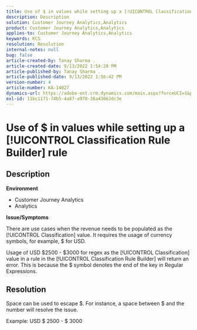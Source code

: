 ```yaml
---
title: Use of $ in values while setting up a [!UICONTROL Classification Rule Builder] rule
description: Description
solution: Customer Journey Analytics,Analytics
product: Customer Journey Analytics,Analytics
applies-to: Customer Journey Analytics,Analytics
keywords: KCS
resolution: Resolution
internal-notes: null
bug: false
article-created-by: Tanay Sharma .
article-created-date: 9/13/2022 1:54:28 PM
article-published-by: Tanay Sharma .
article-published-date: 9/13/2022 1:56:42 PM
version-number: 4
article-number: KA-14027
dynamics-url: https://adobe-ent.crm.dynamics.com/main.aspx?forceUCI=1&pagetype=entityrecord&etn=knowledgearticle&id=789a4d90-6b33-ed11-9db1-002248086735
exl-id: 11bc1171-74b5-4a87-a970-38a43662dc3e
---
```

# Use of $ in values while setting up a [!UICONTROL Classification Rule Builder] rule

## Description


<b>Environment</b>

- Customer Journey Analytics
- Analytics




<b>Issue/Symptoms</b>

There are use cases when the revenue needs to be populated as the [!UICONTROL Classification] value. It requires the usage of currency symbols, for example, $ for USD.



Usage of USD $2500 - $3000 for regex as the [!UICONTROL Classification] value in a rule in the [!UICONTROL Classification Rule Builder] will return an error. This is because the $ symbol denotes the end of the key in Regular Expressions.


## Resolution


Space can be used to escape $. For instance, a space between $ and the number will resolve the issue.

Example: USD $ 2500 - $ 3000

